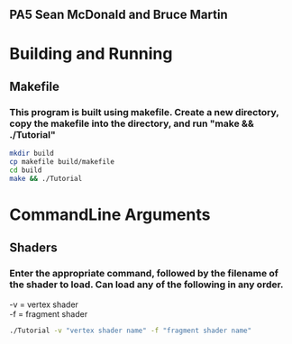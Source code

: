 ## PA5 Sean McDonald and Bruce Martin

# Building and Running
## Makefile
### This program is built using makefile. Create a new directory, copy the makefile into the directory, and run "make && ./Tutorial"

```bash
mkdir build
cp makefile build/makefile
cd build
make && ./Tutorial
```


# CommandLine Arguments
## Shaders
### Enter the appropriate command, followed by the filename of the shader to load. Can load any of the following in any order.

-v = vertex shader    
-f = fragment shader    

```bash
./Tutorial -v "vertex shader name" -f "fragment shader name"
```
